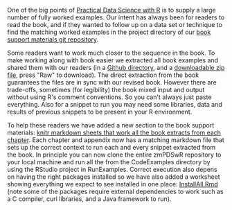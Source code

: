 One of the big points of [Practical Data Science with
R](http://www.practicaldatascience.com) is to supply a large number of
fully worked examples. Our intent has always been for readers to read
the book, and if they wanted to follow up on a data set or technique to
find the matching worked examples in the project directory of our [book
support materials git repository](https://github.com/WinVector/zmPDSwR).

Some readers want to work much closer to the sequence in the book. To
make working along with book easier we extracted all book examples and
shared them with our readers (in a [Github
directory](https://github.com/WinVector/zmPDSwR/tree/master/CodeExamples),
and a [downloadable zip
file](https://github.com/WinVector/zmPDSwR/blob/master/CodeExamples.zip),
press "Raw" to download). The direct extraction from the book guarantees
the files are in sync with our revised book. However there are
trade-offs, sometimes (for legibility) the book mixed input and output
without using R's comment conventions. So you can't always just paste
everything. Also for a snippet to run you may need some libraries, data
and results of previous snippets to be present in your R environment.

To help these readers we have added a new section to the book support
materials: [knitr markdown sheets that work all the book extracts from
each
chapter](https://github.com/WinVector/zmPDSwR/tree/master/RunExamples).
Each chapter and appendix now has a matching markdown file that sets up
the correct context to run each and every snippet extracted from the
book. In principle you can now clone the entire zmPDSwR repository to
your local machine and run all the from the CodeExamples directory by
using the RStudio project in RunExamples. Correct execution also depens
on having the right packages installed so we have also added a worksheet
showing everything we expect to see installed in one place:
[InstallAll.Rmd](https://github.com/WinVector/zmPDSwR/blob/master/RunExamples/InstallAll.Rmd)
(note some of the packages require external dependencies to work such as
a C compiler, curl libraries, and a Java framework to run).
